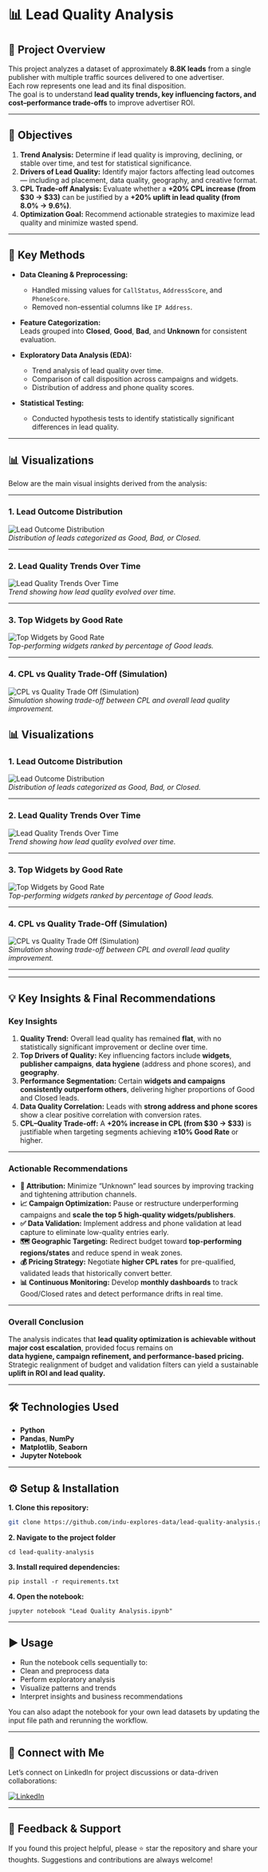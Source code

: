 # 📊 Lead Quality Analysis

## 🧠 Project Overview
This project analyzes a dataset of approximately **8.8K leads** from a single publisher with multiple traffic sources delivered to one advertiser.  
Each row represents one lead and its final disposition.  
The goal is to understand **lead quality trends, key influencing factors, and cost–performance trade-offs** to improve advertiser ROI.

---

## 🎯 Objectives

1. **Trend Analysis:** Determine if lead quality is improving, declining, or stable over time, and test for statistical significance.  
2. **Drivers of Lead Quality:** Identify major factors affecting lead outcomes — including ad placement, data quality, geography, and creative format.  
3. **CPL Trade-off Analysis:** Evaluate whether a **+20% CPL increase (from $30 → $33)** can be justified by a **+20% uplift in lead quality (from 8.0% → 9.6%)**.  
4. **Optimization Goal:** Recommend actionable strategies to maximize lead quality and minimize wasted spend.

---

## 🧮 Key Methods

- **Data Cleaning & Preprocessing:**  
  - Handled missing values for `CallStatus`, `AddressScore`, and `PhoneScore`.  
  - Removed non-essential columns like `IP Address`.  

- **Feature Categorization:**  
  Leads grouped into **Closed**, **Good**, **Bad**, and **Unknown** for consistent evaluation.

- **Exploratory Data Analysis (EDA):**  
  - Trend analysis of lead quality over time.  
  - Comparison of call disposition across campaigns and widgets.  
  - Distribution of address and phone quality scores.

- **Statistical Testing:**  
  - Conducted hypothesis tests to identify statistically significant differences in lead quality.

---

## 📊 Visualizations

Below are the main visual insights derived from the analysis:

---

### **1. Lead Outcome Distribution**

![Lead Outcome Distribution](Lead%20Outcome%20Distribution.png)  
*Distribution of leads categorized as Good, Bad, or Closed.*

---

### **2. Lead Quality Trends Over Time**

![Lead Quality Trends Over Time](Lead%20Quality%20Trends%20Over%20Time.png)  
*Trend showing how lead quality evolved over time.*

---

### **3. Top Widgets by Good Rate**

![Top Widgets by Good Rate](Top%20Widgets%20by%20Good%20Rate.png)  
*Top-performing widgets ranked by percentage of Good leads.*

---

### **4. CPL vs Quality Trade-Off (Simulation)**

![CPL vs Quality Trade Off (Simulation)](CPL%20vs%20Quality%20Trade%20Off%20(Simulation).png)  
*Simulation showing trade-off between CPL and overall lead quality improvement.*

## 📊 Visualizations

### **1. Lead Outcome Distribution**
![Lead Outcome Distribution](./Lead%20Outcome%20Distribution.png)  
*Distribution of leads categorized as Good, Bad, or Closed.*

---

### **2. Lead Quality Trends Over Time**
![Lead Quality Trends Over Time](./Lead%20Quality%20Trends%20Over%20Time.png)  
*Trend showing how lead quality evolved over time.*

---

### **3. Top Widgets by Good Rate**
![Top Widgets by Good Rate](./Top%20Widgets%20by%20Good%20Rate.png)  
*Top-performing widgets ranked by percentage of Good leads.*

---

### **4. CPL vs Quality Trade-Off (Simulation)**
![CPL vs Quality Trade Off (Simulation)](./CPL%20vs%20Quality%20Trade%20Off%20(Simulation).png)  
*Simulation showing trade-off between CPL and overall lead quality improvement.*

---


---

## 💡 Key Insights & Final Recommendations

### **Key Insights**

1. **Quality Trend:** Overall lead quality has remained **flat**, with no statistically significant improvement or decline over time.  
2. **Top Drivers of Quality:** Key influencing factors include **widgets**, **publisher campaigns**, **data hygiene** (address and phone scores), and **geography**.  
3. **Performance Segmentation:** Certain **widgets and campaigns consistently outperform others**, delivering higher proportions of Good and Closed leads.  
4. **Data Quality Correlation:** Leads with **strong address and phone scores** show a clear positive correlation with conversion rates.  
5. **CPL–Quality Trade-off:** A **+20% increase in CPL (from $30 → $33)** is justifiable when targeting segments achieving **≥10% Good Rate** or higher.  

---

### **Actionable Recommendations**

- **🎯 Attribution:** Minimize “Unknown” lead sources by improving tracking and tightening attribution channels.  
- **📈 Campaign Optimization:** Pause or restructure underperforming campaigns and **scale the top 5 high-quality widgets/publishers**.  
- **✅ Data Validation:** Implement address and phone validation at lead capture to eliminate low-quality entries early.  
- **🗺️ Geographic Targeting:** Redirect budget toward **top-performing regions/states** and reduce spend in weak zones.  
- **💰 Pricing Strategy:** Negotiate **higher CPL rates** for pre-qualified, validated leads that historically convert better.  
- **📊 Continuous Monitoring:** Develop **monthly dashboards** to track Good/Closed rates and detect performance drifts in real time.  

---

### **Overall Conclusion**

The analysis indicates that **lead quality optimization is achievable without major cost escalation**, provided focus remains on  
**data hygiene, campaign refinement, and performance-based pricing.**  
Strategic realignment of budget and validation filters can yield a sustainable **uplift in ROI and lead quality.**
 
---

## 🛠️ Technologies Used

- **Python**
- **Pandas**, **NumPy**
- **Matplotlib**, **Seaborn**
- **Jupyter Notebook**

---

## ⚙️ Setup & Installation

**1. Clone this repository:**
   ```bash
   git clone https://github.com/indu-explores-data/lead-quality-analysis.git
   ```
**2. Navigate to the project folder**
   ```
   cd lead-quality-analysis
   ```
**3. Install required dependencies:**
   ```
   pip install -r requirements.txt
   ```
**4. Open the notebook:** 
   ```
   jupyter notebook "Lead Quality Analysis.ipynb"
   ```
---

## ▶️ Usage

- Run the notebook cells sequentially to:
- Clean and preprocess data
- Perform exploratory analysis
- Visualize patterns and trends
- Interpret insights and business recommendations

You can also adapt the notebook for your own lead datasets by updating the input file path and rerunning the workflow.

---

## 🔗 Connect with Me

Let’s connect on LinkedIn for project discussions or data-driven collaborations:

[![LinkedIn](https://img.shields.io/badge/LinkedIn-Profile-blue?logo=linkedin)](https://www.linkedin.com/in/indu-r-3a3767170/)

---

## 🙌 Feedback & Support

If you found this project helpful, please ⭐ star the repository and share your thoughts. Suggestions and contributions are always welcome!


